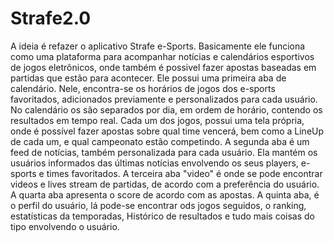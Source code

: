 # Strafe2.0

A ideia é refazer o aplicativo Strafe e-Sports. Basicamente ele funciona como uma plataforma para acompanhar notícias e calendários esportivos de jogos eletrônicos, onde também é possivel fazer apostas baseadas em partidas que estão para acontecer. Ele possui uma primeira aba de calendário. Nele, encontra-se os horários de jogos dos e-sports favoritados, adicionados previamente e personalizados para cada usuário. No calendário os são separados por dia, em ordem de horário, contendo os resultados em tempo real. Cada um dos jogos, possui uma tela própria, onde é possível fazer apostas sobre qual time vencerá, bem como a LineUp de cada um, e qual campeonato estão competindo. 
A segunda aba é um feed de notícias, também personalizada para cada usuário. Ela mantém os usuários informados das últimas notícias envolvendo os seus players, e-sports e times favoritados. A terceira aba "video" é onde se pode encontrar videos e lives stream de partidas, de acordo com a preferência do usuário.
A quarta aba apresenta o score de acordo com as apostas. A quinta aba, é o perfil do usuário, lá pode-se encontrar ods jogos seguidos, o ranking, estatísticas da temporadas, Histórico de resultados e tudo mais coisas do tipo envolvendo o usuário.

